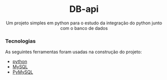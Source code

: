 <h1 align="center">DB-api</h1>

<p align="center">Um projeto simples em python para o estudo da integração do python junto com o banco de dados</p>

### Tecnologias

As seguintes ferramentas foram usadas na construção do projeto:

- [python](https://www.python.org/)
- [MySQL](https://www.mysql.com/)
- [PyMySQL](https://github.com/PyMySQL/mysqlclient)
